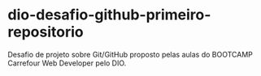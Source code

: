 # dio-desafio-github-primeiro-repositorio
Desafio de projeto sobre Git/GitHub proposto pelas aulas do BOOTCAMP Carrefour Web Developer pelo DIO. 
